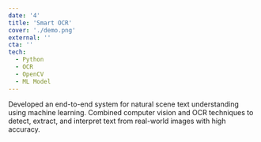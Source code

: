 ```yaml
---
date: '4'
title: 'Smart OCR'
cover: './demo.png'
external: ''
cta: ''
tech:
  - Python
  - OCR
  - OpenCV
  - ML Model
---
```


Developed an end-to-end system for natural scene text understanding using machine learning. Combined computer vision and OCR techniques to detect, extract, and interpret text from real-world images with high accuracy.
